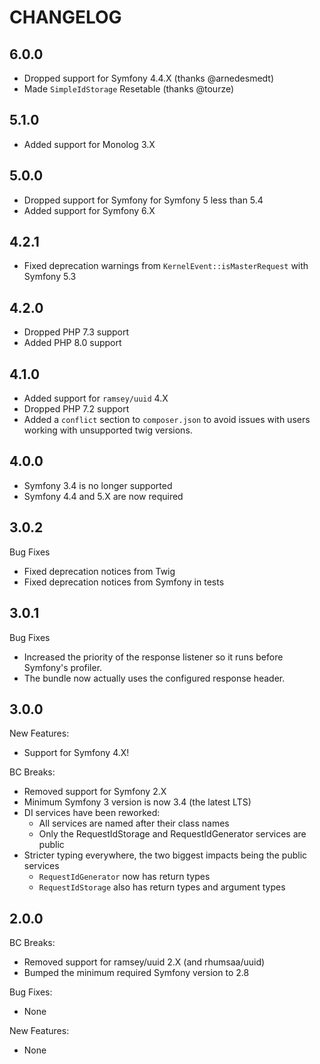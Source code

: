 # CHANGELOG

## 6.0.0

- Dropped support for Symfony 4.4.X (thanks @arnedesmedt)
- Made `SimpleIdStorage` Resetable (thanks @tourze)

## 5.1.0

- Added support for Monolog 3.X

## 5.0.0

- Dropped support for Symfony for Symfony 5 less than 5.4
- Added support for Symfony 6.X

## 4.2.1

- Fixed deprecation warnings from `KernelEvent::isMasterRequest` with Symfony 5.3

## 4.2.0

- Dropped PHP 7.3 support
- Added PHP 8.0 support

## 4.1.0 

- Added support for `ramsey/uuid` 4.X
- Dropped PHP 7.2 support
- Added a `conflict` section to `composer.json` to avoid issues with users
  working with unsupported twig versions.

## 4.0.0

- Symfony 3.4 is no longer supported
- Symfony 4.4 and 5.X are now required

## 3.0.2

Bug Fixes

- Fixed deprecation notices from Twig
- Fixed deprecation notices from Symfony in tests

## 3.0.1

Bug Fixes

- Increased the priority of the response listener so it runs before Symfony's
  profiler.
- The bundle now actually uses the configured response header.

## 3.0.0

New Features:

- Support for Symfony 4.X!

BC Breaks:

- Removed support for Symfony 2.X
- Minimum Symfony 3 version is now 3.4 (the latest LTS)
- DI services have been reworked:
    - All services are named after their class names
    - Only the RequestIdStorage and RequestIdGenerator services are public
- Stricter typing everywhere, the two biggest impacts being the public services
    - `RequestIdGenerator` now has return types
    - `RequestIdStorage` also has return types and argument types


## 2.0.0

BC Breaks:

- Removed support for ramsey/uuid 2.X (and rhumsaa/uuid)
- Bumped the minimum required Symfony version to 2.8

Bug Fixes:

- None

New Features:

- None

